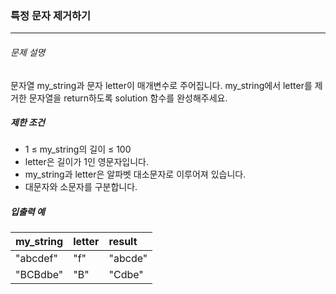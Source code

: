 ### 특정 문자 제거하기 
***

###### 문제 설명
문자열 my_string과 문자 letter이 매개변수로 주어집니다. my_string에서 letter를 제거한 문자열을 return하도록 solution 함수를 완성해주세요.

##### 제한 조건

- 1 ≤ my_string의 길이 ≤ 100
- letter은 길이가 1인 영문자입니다.
- my_string과 letter은 알파벳 대소문자로 이루어져 있습니다.
- 대문자와 소문자를 구분합니다.

##### 입출력 예

|my_string|	letter|	result|
| :--- | :--- |:--- |
|"abcdef"	|"f"|	"abcde"|
|"BCBdbe"|	"B"|	"Cdbe"|

